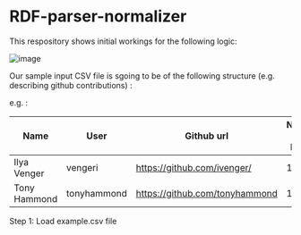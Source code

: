 # RDF-parser-normalizer

This respository shows initial workings for the following logic:

![image](https://user-images.githubusercontent.com/5884637/78472694-92585c80-7743-11ea-9d23-8f4128c5fa64.png)


Our sample input CSV file is sgoing to be of the following structure (e.g. describing github contributions) :

e.g. :

| Name | User | Github url | Number of Repos |
|---|---|---|---|
| Ilya Venger | vengeri | https://github.com/ivenger/ | 14 |
| Tony Hammond | tonyhammond | https://github.com/tonyhammond | 13 |


Step 1: Load example.csv file
